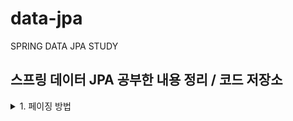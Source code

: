 # data-jpa
SPRING DATA JPA STUDY

## 스프링 데이터 JPA 공부한 내용 정리 / 코드 저장소

<details>
  <summary>1. 페이징 방법</summary>
  <div markdown="1">
  
  ## 페이징 방법

#### 1. 순수 JPA 페이징과 정렬

- 검색 조건 : 나이 10살

- 정렬 조건  : 이름으로 내림차순

- 페이징 조건 : 첫 번째 페이지, 페이지당 보여줄 데이터는 3건

- ```java
  public List<Member> findByPage(int age, int offset, int limit) {
      em.createQuery("select m from Member m where m.age = :age order by m.username desc")
          .setParameter("age",age)
          .setFirstResult(offset)
          .setMaxResults(limit)
          .getResultList();
  }
  ```

- 보통은 페이징을 할때 TotalCount (총 몇 페이지 인가?) 를 함께 가져와야 한다.

  - ```java
    public long totalCount(int age) {
        return em.createQuery("select count(m) from Member m where m.age = :age", Long.class)
            .setParameter("age", age)
            .getSingleResult();
    }
    ```

  - 토탈에는 sort가 필요가 없다. 



#### 2. SPRING DATA JPA 페이징

- ```java
  org.springframework.data.domain.Sort : 정렬기능
  ```

- ```java
  org.springframework.data.domain.Pageable : 페이징 기능
  ```

- 페이징을 제공하는 Page<Entity명>을 사용한다.

- ```java
  Page<Member> findByAge(int age, Pageable pageable);
  ```

- pageable에는 pageRequest를 구현해서 파라미터로 넘겨주면 된다.

- ```java
  PageReuqst pageRequest = PageRequest.of(0,3, Sort.by(Sort.Direction.DESC,"username"));
  //0은 시작 데이터 , 3은 size
  
  Page<Member> page = memberRepository.findByAge(age,pageRequest);
  ```

- List<Member> contents = page.getContent(); 로 0부터 총 3개의 데이터를 contetns안에 넣어서 리턴한다.

- totalCount 를 따로 구할 필요가 없다. 반환타입이 page면  totalCount를 반환해주는 메서드를 제공해준다.

  - page 쿼리가 실행될 때 자동으로 totalCount를 구하는 쿼리를 날린다.

  - ```java
    long totalCount = page.getTotalElements();
    ```

```
int getNumber();           //현재 페이지

int getSize();              	//페이지 크기

int getTotalPages();         //전체 페이지 수

int getNumberOfElements(); 	//현재 페이지에 나올 데이터 수

long getTotalElements();     //전체 데이터 수

boolean hasPreviousPage();  	//이전 페이지 여부

boolean isFirstPage();       	//현재 페이지가 첫 페이지 인지 여부

boolean hasNextPage();      //다음 페이지 여부

boolean isLastPage();        //현재 페이지가 마지막 페이지 인지 여부

Pageable nextPageable();     //다음 페이지 객체, 다음 페이지가 없으면 null

Pageable previousPageable();  //다음 페이지 객체, 이전 페이지가 없으면 null

List<T> getContent();        //조회된 데이터

boolean hasContent();       	//조회된 데이터 존재 여부

Sort getSort();              //정렬정보
```



- Sliece : 예를들어 limit을 0번째부터 3개를 가져오라는 설정을 하면, 3개가 아닌 3+1개로 총 4개를 가져오게 된다.

  - 즉, limit+1개를 가져온다.

  - ```java
    Sliece<Member> page = memberRepository.findByAge(age,pageRequest);
    ```

  - 모바일에서 [더보기] 라는 것으로 많이 사용된다.

  - Slice는 totalCout 쿼리가 자동으로 날라가지 않는다.

    

- List로 바로 받아오는것도 가능하다.

  - ```java
    List<Member> page = memberRepository.findByAge(age, pageRequest);
    ```

- 마찬가지로 Page로 조회해온 데이터들도 Entity를 그대로 노출시키면 안된다. DTO로 변환해서 반환해줘야 한다.

  - ```java
    Page<Member> page = memberRepository.findByAge(age, pageRequest);
    page<MemberDto> toMap = page.map(m->new MemberDto(m.getId(),m.getUsername()));
    ```

    
  </div>
</details>

